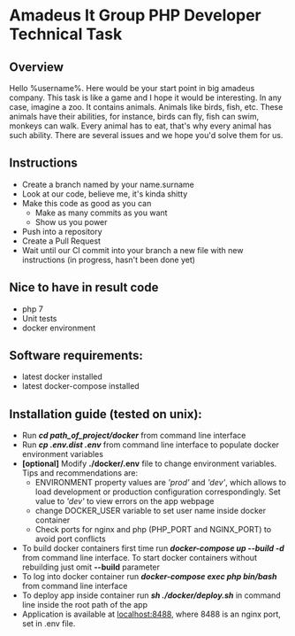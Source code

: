 # Amadeus It Group PHP Developer Technical Task

## Overview

Hello %username%. Here would be your start point in big amadeus company. This task is like a game and I hope it would
be interesting. In any case, imagine a zoo. It contains animals. Animals like birds, fish, etc. These animals have 
their abilities, for instance, birds can fly, fish can swim, monkeys can walk. Every animal has to eat, that's why 
every animal has such ability. There are several issues and we hope you'd solve them for us.
   
## Instructions

* Create a branch named by your name.surname
* Look at our code, believe me, it's kinda shitty
* Make this code as good as you can
  * Make as many commits as you want
  * Show us you power
* Push into a repository
* Create a Pull Request
* Wait until our CI commit into your branch a new file with new instructions (in progress, hasn't been done yet)

## Nice to have in result code

* php 7
* Unit tests
* docker environment

## Software requirements:

* latest docker installed
* latest docker-compose installed

## Installation guide (tested on unix):
* Run ***cd path_of_project/docker*** from command line interface
* Run ***cp .env.dist .env*** from command line interface to populate docker environment variables
* **[optional]** Modify **./docker/.env** file to change environment variables. Tips and recommendations are:
  * ENVIRONMENT property values are *'prod'* and *'dev'*, which allows to load development or production configuration 
  correspondingly. Set value to *'dev'* to view errors on the app webpage
  * change DOCKER_USER variable to set user name inside docker container
  * Check ports for nginx and php (PHP_PORT and NGINX_PORT) to avoid port conflicts
* To build docker containers first time run ***docker-compose up --build -d*** from command line interface. To start
docker containers without rebuilding just omit **--build** parameter
* To log into docker container run ***docker-compose exec php bin/bash*** from command line interface
* To deploy app inside container run ***sh ./docker/deploy.sh*** in command line inside the root path of the app
* Application is available at [localhost:8488](localhost:8488), where 8488 is an nginx port, set in .env file.
